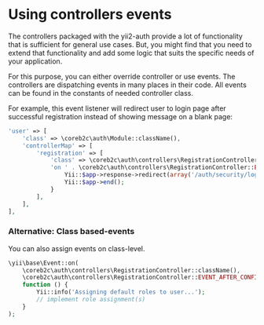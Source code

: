 # Using controllers events

The controllers packaged with the yii2-auth provide a lot of functionality that is sufficient for general use cases. But,
you might find that you need to extend that functionality and add some logic that suits the specific needs of your
application.

For this purpose, you can either override controller or use events. The controllers are dispatching events in many
places in their code. All events can be found in the constants of needed controller class.

For example, this event listener will redirect user to login page after successful registration instead of showing
message on a blank page:

```php
'user' => [
    'class' => \coreb2c\auth\Module::className(),
    'controllerMap' => [
        'registration' => [
            'class' => \coreb2c\auth\controllers\RegistrationController::className(),
            'on ' . \coreb2c\auth\controllers\RegistrationController::EVENT_AFTER_REGISTER => function ($e) {
                Yii::$app->response->redirect(array('/auth/security/login'))->send();
                Yii::$app->end();
            }
        ],
    ],
],
```

### Alternative: Class based-events

You can also assign events on class-level.

```php
\yii\base\Event::on(
    \coreb2c\auth\controllers\RegistrationController::className(),
    \coreb2c\auth\controllers\RegistrationController::EVENT_AFTER_CONFIRM,
    function () {        
        Yii::info('Assigning default roles to user...');
        // implement role assignment(s)
    }
);
```
